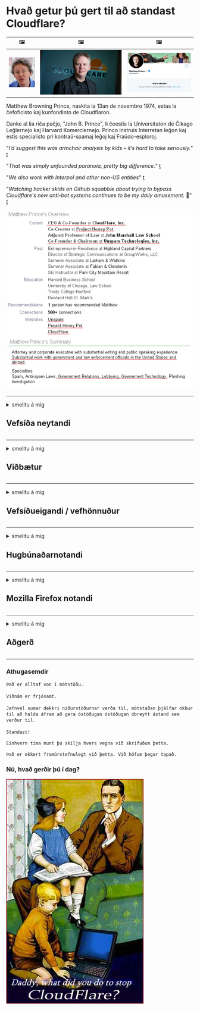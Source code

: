# Hvað getur þú gert til að standast Cloudflare?

| 🖼 | 🖼 | 🖼 |
| --- | --- | --- |
| ![](../image/matthew_prince_teen.jpg) | ![](../image/matthew_prince.jpg) | ![](../image/blockedbymatthewprince.jpg) |


Matthew Browning Prince, naskita la 13an de novembro 1974, estas la ĉefoficisto kaj kunfondinto de Cloudflaron.

Danke al lia riĉa paĉjo, "John B. Prince", li ĉeestis la Universitaton de Ĉikago Leĝlernejo kaj Harvard Komerclernejo.
Princo instruis Interretan leĝon kaj estis specialisto pri kontraŭ-spamaj leĝoj kaj Fraŭdo-esploroj.


"*I’d suggest this was armchair analysis by kids – it’s hard to take seriously.*" [t](https://www.theguardian.com/technology/2015/nov/19/cloudflare-accused-by-anonymous-helping-isis)

"*That was simply unfounded paranoia, pretty big difference.*"  [t](https://twitter.com/xxdesmus/status/992757936123359233)

"*We also work with Interpol and other non-US entities*" [t](https://twitter.com/eastdakota/status/1203028504184360960)

"*Watching hacker skids on Github squabble about trying to bypass Cloudflare's new anti-bot systems continues to be my daily amusement.* 🍿" [t](https://twitter.com/eastdakota/status/1273277839102656515)


![](../image/whoismp.jpg)

---


<details>
<summary>smelltu á mig

## Vefsíða neytandi
</summary>


- Ef vefsíðan sem þér líkar við notar Cloudflare, segðu þeim að nota ekki Cloudflare.
  - Að væla á samfélagsmiðlum eins og Facebook, Reddit, Twitter eða Mastodon skiptir engu máli. [Aðgerðir eru háværari en hashtags.](https://twitter.com/phyzonloop/status/1274132092490862594)
  - Reyndu að hafa samband við eiganda vefsíðunnar ef þú vilt gera þig gagnlegan.

[Cloudflare sagði](https://github.com/Eloston/ungoogled-chromium/issues/783):
```
Við mælum með að þú leitir til stjórnendanna varðandi tiltekna þjónustu eða vefsvæði sem þú lendir í og ​​deilir reynslu þinni.
```

[Ef þú biður ekki um það, veit eigandi vefsíðunnar aldrei þetta vandamál.](../PEOPLE.md)

![](../image/liberapay.jpg)

[Vel heppnað dæmi](https://counterpartytalk.org/t/turn-off-cloudflare-on-counterparty-co-plz/164/5).<br>
Ertu með vandamál? [Lyftu röddinni núna.](https://github.com/maraoz/maraoz.github.io/issues/1) Dæmi hér að neðan.

```
Þú ert bara að hjálpa til við ritskoðun fyrirtækja og fjöldaeftirlit.
http://crimeflare.eu.org
```

```
Vefsíðan þín er í persónuverndarmisnotuðum garði CloudFlare.
http://crimeflare.eu.org
```

- Taktu þér tíma til að lesa persónuverndarstefnu vefsíðunnar.
  - ef vefsíðan er á bak við Cloudflare eða vefsíða notar þjónustu sem tengist Cloudflare.

Það verður að útskýra hvað „Cloudflare“ er og biðja um leyfi til að deila gögnum þínum með Cloudflare. Brestur á því mun hafa í för með sér trúnaðarbrest og forðast skal viðkomandi vefsíðu.

[Viðunandi dæmi um persónuvernd er hér](https://archive.is/bDlTz) ("Subprocessors" > "Entity Name")

```
Ég hef lesið persónuverndarstefnu þína og ég finn ekki orðið Cloudflare.
Ég neita að deila gögnum með þér ef þú heldur áfram að færa gögnin mín til Cloudflare.
http://crimeflare.eu.org
```

Þetta er dæmi um persónuverndarstefnu sem hefur ekki orðið Cloudflare.
[Liberland Jobs](https://archive.is/daKIr) [privacy policy](https://docsend.com/view/feiwyte):

![](../image/cfwontobey.jpg)

Cloudflare hefur sína persónuverndarstefnu.
[Cloudflare elskar doxxing fólk.](https://www.reddit.com/r/GamerGhazi/comments/2s64fe/be_wary_reporting_to_cloudflare/)

Hér er gott dæmi um skráningarform á vefsíðu.
AFAIK, núll vefsíða gerðu þetta. Ætlarðu að treysta þeim?

```
Með því að smella á „Skráðu þig fyrir XYZ“ samþykkirðu þjónustuskilmála okkar og persónuverndaryfirlýsingu.
Þú samþykkir einnig að deila gögnum þínum með Cloudflare og samþykkir einnig persónuverndaryfirlýsingu cloudflare.
Ef Cloudflare lekur upplýsingum þínum eða leyfir þér ekki að tengjast netþjónum okkar, þá er það ekki okkur að kenna. [*]

[ Skráðu þig ] [ ég er ósammála ]
```
[*] [PEOPLE.md](../PEOPLE.md)


- Reyndu að nota ekki þjónustu þeirra. Mundu að Cloudflare fylgist með þér.
  - ["I'm in your TLS, sniffin' your passworz"](../image/iminurtls.jpg)

- Leitaðu að annarri vefsíðu. Það eru valkostir og tækifæri á internetinu!

- Sannfærðu vini þína um að nota Tor daglega.
  - Nafnleynd ætti að vera staðall opins internets!
  - [Athugaðu að Tor verkefnið mislíkar þetta verkefni.](../HISTORY.md)

</details>

------

<details>
<summary>smelltu á mig

## Viðbætur
</summary>

- Ef vafrinn þinn er Firefox, Tor Browser eða Ungoogled Chromium skaltu nota eina af þessum viðbótum hér að neðan.
  - Ef þú vilt bæta við öðrum nýjum viðbótum skaltu spyrja um það fyrst.


| Nafn | Hönnuður | Stuðningur | Getur lokað | Get látið vita | Chrome |
| -------- | -------- | -------- | -------- | -------- | -------- |
| [Bloku Cloudflaron MITM-Atakon](../subfiles/about.bcma.md) | #Addon | [ ? ](http://crimeflare.eu.org/) | **Já**     | **Já**     |  **Já** |
| [Ĉu ligoj estas vundeblaj al MITM-atako?](../subfiles/about.ismm.md) | #Addon | [ ? ](http://crimeflare.eu.org/) | Nei     | **Já**     |  **Já** |
| [Ĉu ĉi tiuj ligoj blokos Tor-uzanton?](../subfiles/about.isat.md) | #Addon | [ ? ](http://crimeflare.eu.org/) | Nei     | **Já**     |  **Já** |
| [Block Cloudflare MITM Attack](https://trac.torproject.org/projects/tor/attachment/ticket/24351/block_cloudflare_mitm_attack-1.0.14.1-an%2Bfx.xpi)<br>[**DELETED BY TOR PROJECT**](../HISTORY.md) | nullius | [ ? ](../tool/block_cloudflare_mitm_fx), [Link](http://crimeflare.eu.org/) | **Já**     | **Já**     |  Nei |
| [TPRB](http://34ahehcli3epmhbu2wbl6kw6zdfl74iyc4vg3ja4xwhhst332z3knkyd.onion/) | Sw | [ ? ](http://34ahehcli3epmhbu2wbl6kw6zdfl74iyc4vg3ja4xwhhst332z3knkyd.onion/) | **Já**     | **Já**     |  Nei |
| [Detect Cloudflare](https://addons.mozilla.org/en-US/firefox/addon/detect-cloudflare/) | Frank Otto | [ ? ](https://github.com/traktofon/cf-detect) | Nei     | **Já**     |  Nei |
| [True Sight](https://addons.mozilla.org/en-US/firefox/addon/detect-cloudflare-plus/) | claustromaniac | [ ? ](https://github.com/claustromaniac/detect-cloudflare-plus) | Nei     | **Já**     |  Nei |
| [Which Cloudflare datacenter am I visiting?](https://addons.mozilla.org/en-US/firefox/addon/cf-pop/) | 依云 | [ ? ](https://github.com/lilydjwg/cf-pop) | Nei     | **Já**     |  Nei |


- „Decentraleyes“ getur stöðvað tengingu við „CDNJS (Cloudflare)“.
  - Það kemur í veg fyrir að margar beiðnir berist netkerfum og þjónar staðbundnum skrám til að koma í veg fyrir að vefsvæði brotni.
  - Framkvæmdaraðilinn svaraði: "[very concerning indeed](https://github.com/Synzvato/decentraleyes/issues/236#issuecomment-352049501)", "[widespread usage severely centralizes the web](https://github.com/Synzvato/decentraleyes/issues/251#issuecomment-366752049)"

- [Þú getur líka fjarlægt Cloudflare skírteini eða vantraust frá skírteinisvaldinu þínu.](https://www.ssl.com/how-to/remove-root-certificate-firefox/)

</details>

------

<details>
<summary>smelltu á mig

## Vefsíðueigandi / vefhönnuður
</summary>


![](../image/word_cloudflarefree.jpg)

- Ekki nota Cloudflare lausn, tímabil.
  - Þú getur gert betur en það, ekki satt? [Hér er hvernig á að fjarlægja Cloudflare áskriftir, áætlanir, lén eða reikninga.](https://support.cloudflare.com/hc/en-us/articles/200167776-Removing-subscriptions-plans-domains-or-accounts)

| 🖼 | 🖼 |
| --- | --- |
| ![](../image/htmlalertcloudflare.jpg) | ![](../image/htmlalertcloudflare2.jpg) |

- Viltu fleiri viðskiptavini? Þú veist hvað ég á að gera. Vísbending er „fyrir ofan línu“.
  - [Halló, þú skrifaðir „Við tökum friðhelgi þína alvarlega“ en ég fékk „Villa 403 Bannað nafnlaust umboð ekki leyfilegt“.](https://it.slashdot.org/story/19/02/19/0033255/stop-saying-we-take-your-privacy-and-security-seriously) Af hverju ertu að loka á Tor eða VPN? Og af hverju ertu að loka á tímabundinn tölvupóst?

![](../image/anonexist.jpg)

- Notkun Cloudflare eykur líkurnar á bilun. Gestir fá ekki aðgang að vefsíðunni þinni ef netþjónninn þinn er niðri eða Cloudflare er niðri.
  - [Haldiði virkilega að Cloudflare hafi aldrei farið niður?](https://www.ibtimes.com/cloudflare-down-not-working-sites-producing-504-gateway-timeout-errors-2618008) [Another](https://twitter.com/Jedduff/status/1097875615997399040) [sample](https://twitter.com/search?f=tweets&vertical=default&q=Cloudflare%20is%20having%20problems). [Need more](../PEOPLE.md)?

![](../image/cloudflareinternalerror.jpg)

- Notkun Cloudflare til að setja umboð fyrir „API þjónustu“, „hugbúnaðaruppfærsluþjón“ eða „RSS straum“ skaðar viðskiptavini þína. Viðskiptavinur hringdi í þig og sagði „Ég get ekki notað API þitt lengur“ og þú hefur ekki hugmynd um hvað er að gerast. Cloudflare getur þagað niður viðskiptavin þinn. Finnst þér það í lagi?
  - Það eru margir RSS lesandi viðskiptavinur og RSS lesandi netþjónusta. Af hverju ertu að birta RSS straum ef þú ert ekki að leyfa fólki að gerast áskrifandi?

![](../image/rssfeedovercf.jpg)

- Þarftu HTTPS vottorð? Notaðu „Við skulum dulkóða“ eða bara kaupa það frá CA fyrirtæki.

- Þarftu DNS netþjón? Geturðu ekki sett upp þinn eigin netþjón? Hvað með þá: [Hurricane Electric Free DNS](https://dns.he.net/), [Dyn.com](https://dyn.com/dns/), [1984 Hosting](https://www.1984hosting.com/), [Afraid.Org (Stjórnandi eyðir reikningnum þínum ef þú notar TOR)](https://freedns.afraid.org/)

- Ertu að leita að hýsingarþjónustu? Aðeins ókeypis? Hvað með þá: [Onion Service](http://vww6ybal4bd7szmgncyruucpgfkqahzddi37ktceo3ah7ngmcopnpyyd.onion/en/security/network-security/tor/onionservices-best-practices), [Free Web Hosting Area](https://freewha.com/), [Autistici/Inventati Web Site Hosting](https://www.autinv5q6en4gpf4.onion/services/website), [Github Pages](https://pages.github.com/), [Surge](https://surge.sh/)
  - [Valkostir við Cloudflare](../subfiles/cloudflare-alternatives.md)

- Ertu að nota „cloudflare-ipfs.com“? [Veistu að Cloudflare IPFS er slæmt?](../PEOPLE.md)

- Settu upp vefforritavörn eins og OWASP og Fail2Ban á netþjóninum þínum og stilltu hann rétt.
  - Að loka á Tor er ekki lausn. Ekki refsa öllum bara fyrir litla slæma notendur.

- Beindu eða lokaðu fyrir „Cloudflare Warp“ notendur að fá aðgang að vefsíðunni þinni. Og gefðu ástæðu ef þú getur.

> IP listi: "[Núverandi IP svið Cloudflare](cloudflare_inc/)"

> A: Lokaðu þeim bara

```
server {
...
deny 173.245.48.0/20;
deny 103.21.244.0/22;
deny 103.22.200.0/22;
deny 103.31.4.0/22;
deny 141.101.64.0/18;
deny 108.162.192.0/18;
deny 190.93.240.0/20;
deny 188.114.96.0/20;
deny 197.234.240.0/22;
deny 198.41.128.0/17;
deny 162.158.0.0/15;
deny 104.16.0.0/12;
deny 172.64.0.0/13;
deny 131.0.72.0/22;
deny 2400:cb00::/32;
deny 2606:4700::/32;
deny 2803:f800::/32;
deny 2405:b500::/32;
deny 2405:8100::/32;
deny 2a06:98c0::/29;
deny 2c0f:f248::/32;
...
}
```

> B: Áframsenda á viðvörunarsíðu

```
http {
...
geo $iscf {
default 0;
173.245.48.0/20 1;
103.21.244.0/22 1;
103.22.200.0/22 1;
103.31.4.0/22 1;
141.101.64.0/18 1;
108.162.192.0/18 1;
190.93.240.0/20 1;
188.114.96.0/20 1;
197.234.240.0/22 1;
198.41.128.0/17 1;
162.158.0.0/15 1;
104.16.0.0/12 1;
172.64.0.0/13 1;
131.0.72.0/22 1;
2400:cb00::/32 1;
2606:4700::/32 1;
2803:f800::/32 1;
2405:b500::/32 1;
2405:8100::/32 1;
2a06:98c0::/29 1;
2c0f:f248::/32 1;
}
...
}

server {
...
if ($iscf) {rewrite ^ https://example.com/cfwsorry.php;}
...
}

<?php
header('HTTP/1.1 406 Not Acceptable');
echo <<<CLOUDFLARED
Thank you for visiting ourwebsite.com!<br />
We are sorry, but we can't serve you because your connection is being intercepted by Cloudflare.<br />
Please read http://crimeflare.eu.org for more information.<br />
CLOUDFLARED;
die();
```

- Settu upp Tor Onion Service eða I2P insite ef þú trúir á frelsi og tekur vel á móti nafnlausum notendum.

- Biddu um ráð frá öðrum Clearnet / Tor tvöföldum vefrekendum og eignast nafnlausa vini!

</details>

------

<details>
<summary>smelltu á mig

## Hugbúnaðarnotandi
</summary>


- Discord er að nota CloudFlare. Valkostir? Við mælum með [**Briar** (Android)](https://f-droid.org/en/packages/org.briarproject.briar.android/), [Ricochet (PC)](https://ricochet.im/), [Tox + Tor (Android/PC)](https://tox.chat/download.html)
  - Briar inniheldur Tor púkann svo þú þurfir ekki að setja upp Orbot.
  - Qwtch verktaki, Open Privacy, eyddi stop_cloudflare verkefni úr git þjónustu sinni án fyrirvara.

- Ef þú notar Debian GNU / Linux eða einhverjar afleiður, gerðu þá áskrift: [bug #831835](https://bugs.debian.org/cgi-bin/bugreport.cgi?bug=831835). Og ef þú getur, hjálpaðu til við að staðfesta plásturinn og hjálpaðu umsjónarmanni að komast að réttri niðurstöðu um hvort hann ætti að vera samþykktur.

- Mæli alltaf með þessum vöfrum.

| Nafn | Hönnuður | Stuðningur | Athugasemd |
| -------- | -------- | -------- | -------- |
| [Ungoogled-Chromium](https://ungoogled-software.github.io/ungoogled-chromium-binaries/) | Eloston | [ ? ](https://github.com/Eloston/ungoogled-chromium) | PC (Win, Mac, Linux)  _!Tor_ |
| [Bromite](https://www.bromite.org/fdroid) | Bromite | [ ? ](https://github.com/bromite/bromite/issues) | Android  _!Tor_ |
| [Tor Browser](https://www.torproject.org/download/) | Tor Project | [ ? ](https://support.torproject.org/) | PC (Win, Mac, Linux)  _Tor_|
| [Tor Browser Android](https://www.torproject.org/download/) | Tor Project | [ ? ](https://support.torproject.org/) | Android  _Tor_|
| [Onion Browser](https://itunes.apple.com/us/app/onion-browser/id519296448?mt=8) | Mike Tigas | [ ? ](https://github.com/OnionBrowser/OnionBrowser/issues) | Apple iOS  _Tor_|
| [GNU/Icecat](https://www.gnu.org/software/gnuzilla/) | GNU | [ ? ](https://www.gnu.org/software/gnuzilla/) | PC (Linux) |
| [IceCatMobile](https://f-droid.org/en/packages/org.gnu.icecat/) | GNU | [ ? ](https://lists.gnu.org/mailman/listinfo/bug-gnuzilla) | Android |
| [Iridium Browser](https://iridiumbrowser.de/about/) | Iridium | [ ? ](https://github.com/iridium-browser/iridium-browser/) | PC (Win, Mac, Linux, OpenBSD) |


Persónuvernd annars hugbúnaðar er ófullkomin. Þetta þýðir ekki að Tor vafrinn sé „fullkominn“.
Það er ekkert 100% öruggt né 100% lokað á internetinu og tækninni.

- Viltu ekki nota Tor? Þú getur notað hvaða vafra sem er með Tor púkanum.
  - [Athugið að Tor verkefnið líkar ekki þetta.](https://support.torproject.org/tbb/tbb-9/) Notaðu Tor Browser ef þú ert fær um það.
- [Hvernig á að nota Chromium með Tor](../subfiles/chromium_tor.md)


Við skulum tala um friðhelgi annars hugbúnaðar.

- [Ef þú þarft virkilega að nota Firefox skaltu velja „Firefox ESR“.](https://www.mozilla.org/en-US/firefox/organizations/)
  - [Firefox - Njósnahugavakt](https://spyware.neocities.org/articles/firefox.html)
  - [Firefox hafnar málfrelsi, bannar málfrelsi](https://web.archive.org/web/20200423010026/https://reclaimthenet.org/firefox-rejects-free-speech-bans-free-speech-commenting-plugin-dissenter-from-its-extensions-gallery/)
  - ["100+ atkvæði. Það virðist eins og að biðja hugbúnaðarfyrirtæki að halda sig við ... hugbúnaður er bara of mikið þessa dagana."](https://old.reddit.com/r/firefox/comments/gutdiw/weve_got_work_to_do_the_mozilla_blog/fslbbb6/)
  - [Uh, af hverju sýnir Firefox mér styrktar hlekki á slóðastikunni minni?](https://www.reddit.com/r/firefox/comments/jybx2w/uh_why_is_firefox_showing_me_sponsored_links_in/)
  - [Mozilla - Djöfullinn holdtekinn](https://digdeeper.neocities.org/ghost/mozilla.html)

- [Mundu að Mozilla er að nota Cloudflare þjónustu.](https://www.robtex.com/dns-lookup/www.mozilla.org) [Þeir eru líka að nota DNS þjónustu Cloudflare á vörunni sinni.](https://www.theregister.co.uk/2018/03/21/mozilla_testing_dns_encryption/)

- [Mozilla hafnaði þessum miða opinberlega.](https://bugzilla.mozilla.org/show_bug.cgi?id=1426618)

- [Firefox Focus er brandari.](https://github.com/mozilla-mobile/focus-android/issues/1743) [Þeir lofuðu að slökkva á fjarvistum en þeir breyttu því.](https://github.com/mozilla-mobile/focus-android/issues/4210)

- [PaleMoon / Basilisk verktaki elskar Cloudflare.](https://github.com/mozilla-mobile/focus-android/issues/1743#issuecomment-345993097)
  - [Archive Server Pale Moon reiðhestur og dreifði spilliforritum í 18 mánuði](https://www.reddit.com/r/privacytoolsIO/comments/cc808y/pale_moons_archive_server_hacked_and_spread/)
  - Hann hatar líka Tor notendur - "[Láttu það vera fjandsamlegt gagnvart Tor. Ég held að flestar síður ættu að vera fjandsamlegar gagnvart Tor miðað við afar háan misnotkunarstuðul.](https://github.com/yacy/yacy_search_server/issues/314#issuecomment-565932097)"

- [Waterfox er með alvarlegt „síma heima“ vandamál](https://spyware.neocities.org/articles/waterfox.html)

- [Google Chrome er njósnaforrit.](https://www.gnu.org/proprietary/malware-google.en.html)
  - [Google snýr að virkni þinni.](https://spyware.neocities.org/articles/chrome.html)

- [SRWare Iron gerir of marga síma að heimatengingu.](https://spyware.neocities.org/articles/iron.html) Það tengist einnig google lénum.

- [Brave Browser hvítlisti Facebook / Twitter rekja spor einhvers.](https://www.bleepingcomputer.com/news/security/facebook-twitter-trackers-whitelisted-by-brave-browser/)
  - [Hér eru fleiri mál.](https://spyware.neocities.org/articles/brave.html)
  - [auðkenni hlutdeildarfélags binance](https://twitter.com/cryptonator1337/status/1269594587716374528)

- [Microsoft Edge leyfir Facebook að keyra Flash kóða á bak við notendur.](https://www.zdnet.com/article/microsoft-edge-lets-facebook-run-flash-code-behind-users-backs/)

- [Vivaldi virðir ekki friðhelgi þína.](https://spyware.neocities.org/articles/vivaldi.html)

- [Njósnaforrit óperu: Einstaklega hátt](https://spyware.neocities.org/articles/opera.html)

- Apple iOS: [Þú ættir alls ekki að nota iOS, aðallega vegna þess að það er spilliforrit.](https://www.gnu.org/proprietary/malware-apple.html)

Þess vegna mælum við aðeins með ofangreindri töflu. Ekkert annað.

</details>

------

<details>
<summary>smelltu á mig

## Mozilla Firefox notandi
</summary>


- „Firefox Nightly“ mun senda upplýsingar um kembiforrit til Mozilla netþjóna án þess að afþakka aðferðina.
  - [Netþjónar Mozilla virða fyrir sér Cloudflare](https://www.digwebinterface.com/?hostnames=www.mozilla.org%0D%0Amozilla.cloudflare-dns.com&type=&ns=resolver&useresolver=8.8.4.4&nameservers=)

- Það er hægt að banna Firefox að tengjast Mozilla netþjónum.
  - [Leiðbeiningar um stefnu-sniðmát Mozilla](https://github.com/mozilla/policy-templates/blob/master/README.md)
  - Hafðu í huga að þetta bragð gæti hætt að virka í seinni útgáfu vegna þess að Mozilla hefur gaman af því að setja sjálfan sig á undanþágulista.
  - Notaðu eldvegg og DNS síu til að loka þeim alveg.

"`/distribution/policies.json`"

>     "WebsiteFilter": {
> 		"Block": [
> 		"*://*.mozilla.com/*",
> 		"*://*.mozilla.net/*",
> 		"*://*.mozilla.org/*",
> 		"*://webcompat.com/*",
> 		"*://*.firefox.com/*",
> 		"*://*.thunderbird.net/*",
> 		"*://*.cloudflare.com/*"
> 		]
>     },


- ~~Tilkynntu villu á rekja spor einhvers mozilla og segðu þeim að nota ekki Cloudflare.~~ Það var galla skýrsla um bugzilla. Margir sendu áhyggjur sínar, en stjórnandinn leyndi göllunum árið 2018.

- Þú getur gert DoH óvirkt í Firefox.
  - [Skiptu um sjálfgefna DNS-þjónustuveitu Firefox](../subfiles/change-firefox-dns.md)

![](../image/firefoxdns.jpg)

- [Ef þú vilt nota DNS sem ekki er ISP skaltu íhuga að nota OpenNIC Tier2 DNS þjónustu eða einhverja DNS þjónustu sem ekki er Cloudflare.](https://wiki.opennic.org/start)
![](../image/opennic.jpg)
  - Lokaðu fyrir Cloudflare með DNS. [Crimeflare DNS](../subfiles/service.publicdns.md)

- Þú getur notað Tor sem DNS upplausn. [Ef þú ert ekki Tor sérfræðingur skaltu spyrja hér.](https://tor.stackexchange.com/)

> **Hvernig?**
> 1. Sæktu Tor og settu það upp á tölvunni þinni.
> 2. Bættu þessari línu við „torrc“ skrá.
> DNSPort 127.0.0.1:53
> 3. Endurræstu Tor.
> 4. Stilltu DNS miðlara tölvunnar á „127.0.0.1“.

</details>

------

<details>
<summary>smelltu á mig

## Aðgerð
</summary>


- Segðu öðrum í kringum þig um hættuna sem fylgir Cloudflare.

- [Hjálpaðu til við að bæta þessa geymslu.](http://crimeflare.eu.org)
  - Bæði listarnir, rökin gegn því og smáatriðin.

- [Skjalaðu og gerðu mjög opinber þar sem hlutirnir fara úrskeiðis með Cloudflare (og svipuð fyrirtæki) og vertu viss um að nefna þessa geymslu þegar þú gerir það](http://crimeflare.eu.org) :)

- Fáðu fleiri sem nota Tor sjálfgefið svo þeir geti upplifað vefinn frá sjónarhorni mismunandi heimshluta.

- Byrjaðu hópa, á samfélagsmiðlum og mataræði, tileinkað því að frelsa heiminn frá Cloudflare.

- Tengdu við þessa hópa í þessari geymslu, þar sem við á, - það getur verið staður til að samræma að vinna saman sem hópar.

- [Byrjaðu kofa sem getur veitt þýðingarmikinn valkost fyrir Cloudflare.](../subfiles/cloudflare-alternatives.md)

- Láttu okkur vita af einhverjum valkostum sem hjálpa að minnsta kosti að veita margþætta vörn gegn Cloudflare.

- Ef þú ert viðskiptavinur Cloudflare skaltu stilla persónuverndarstillingar þínar og bíða eftir að þeir brjóti í bága við þær.
  - [Færðu þá gjald gegn ruslpósti / friðhelgi einkalífs.](https://twitter.com/thexpaw/status/1108424723233419264)

- Ef þú ert í Bandaríkjunum og vefsíðan sem um ræðir er banki eða endurskoðandi, reyndu að koma lögfræðilegum þrýstingi á lögin Gramm – Leach – Bliley, eða Bandaríkjamenn með skertar aðgerðir og tilkynntu okkur hversu langt þú nærð .

- Ef vefsíðan er opinber síða, reyndu að koma lögfræðilegum þrýstingi undir 1. breytingu á stjórnarskrá Bandaríkjanna.

- Ef þú ert ríkisborgari ESB skaltu hafa samband við vefsíðuna til að senda persónulegar upplýsingar þínar samkvæmt almennri persónuverndarreglugerð. Ef þeir neita að veita þér upplýsingar þínar er það brot á lögum.

- Fyrir fyrirtæki sem segjast bjóða þjónustu á vefsíðu sinni, reyndu að tilkynna þær sem „rangar auglýsingar“ til neytendaverndarstofnana og BBB. Cloudflare vefsíður eru þjónar af Cloudflare netþjónum.

- [ITU leggur til í bandarísku samhengi að Cloudflare sé byrjað að verða nógu stórt til þess að auðhringalöggjöf gæti komið niður á þeim.](https://www.itu.int/en/ITU-T/Workshops-and-Seminars/20181218/Documents/Geoff_Huston_Presentation.pdf)

- Það má hugsa sér að GNU GPL útgáfa 4 geti falið í sér að geyma heimildakóða á bak við slíka þjónustu, þar sem krafist er fyrir öll GPLv4 og síðar forrit sem að minnsta kosti frumkóðinn er aðgengilegur með miðli sem gerir ekki mismunun á Tor notendum.

</details>

------

### Athugasemdir

```
Það er alltaf von í mótstöðu.

Viðnám er frjósamt.

Jafnvel sumar dekkri niðurstöðurnar verða til, mótstaðan þjálfar okkur til að halda áfram að gera óstöðugan óstöðugan óbreytt ástand sem verður til.

Standast!
```

```
Einhvern tíma munt þú skilja hvers vegna við skrifuðum þetta.
```

```
Það er ekkert framúrstefnulegt við þetta. Við höfum þegar tapað.
```

### Nú, hvað gerðir þú í dag?


![](../image/stopcf.jpg)
